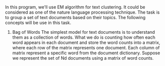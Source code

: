 In this program, we'll use EM algorithm for text clustering. It could be considered as one of the nature language processing technique.
The task is to group a set of text documents based on their topics. The following concepts will be use in this task.

1. Bag of Words
  The simplest model for text documents is to understand them as a collection of words. 
  What we do is counting how often each word appears in each document and store the word counts into a matrix, where each row of
  the matrix represents one document. Each column of matrix represent a specific word from the document dictionary. Suppose we 
  represent the set of Nd documents using a matrix of word counts.
